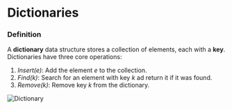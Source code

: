 # Dictionaries

### Definition

A **dictionary** data structure stores a collection of elements, each with a **key**. Dictionaries have three core operations:
1. *Insert(e)*: Add the element *e* to the collection.
2. *Find(k)*: Search for an element with key *k* ad return it if it was found.
3. *Remove(k)*: Remove key *k* from the dictionary.

![Dictionary](http://i.imgur.com/fWccXLQ.png)
